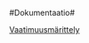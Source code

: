#Dokumentaatio#

[Vaatimuusmärittely](https://github.com/AnnaKuokkanen/ot-harjoitustyo/blob/master/ot-projekti/Documentation)
